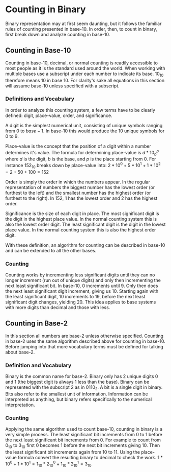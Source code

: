 # Counting in Binary
Binary representation may at first seem daunting, but it follows the familiar rules of counting presented in base-10. In order, then, to count in binary, first break down and analyze counting in base-10.
## Counting in Base-10
Counting in base-10, decimal, or normal counting is readily accessible to most people as it is the standard used around the world. When working with multiple bases use a subscript under each number to indicate its base. $10_{10}$ therefore means 10 in base 10.
 For clarity's sake all equations in this section will assume base-10 unless specified with a subscript.
### Definitions and Vocabulary
In order to analyze this counting system, a few terms have to be clearly defined: digit, place-value, order, and significance.

 A digit is the simplest numerical unit, consisting of unique symbols ranging from $0$ to $base-1$. In base-10 this would produce the 10 unique symbols for $0$ to $9$.

Place-value is the concept that the position of a digit within a number determines it's value. The formula for determining place-value is $d*10_b^p$ where $d$ is the digit, $b$ is the base, and $p$ is the place starting from 0. For instance $152_{10}$ breaks down by place-value into:
 $2*10^0 + 5*10^1 + 1*{10}^2 = 2 + 50+ 100 = 152$

Order is simply the order in which the numbers appear. In the regular representation of numbers the biggest number has the lowest order (or furthest to the left) and the smallest number has the highest order (or furthest to the right). In $152$, $1$ has the lowest order and $2$ has the highest order.

Significance is the size of each digit in place. The most significant digit is the digit in the highest place value. In the normal counting system this is also the lowest order digit. The least significant digit is the digit in the lowest place value. In the normal counting system this is also the highest order digit.

With these definition, an algorithm for counting can be described in base-10 and can be extended to all the other bases.
### Counting
Counting works by incrementing less significant digits until they can no longer increment (run out of unique digits) and only then incrementing the next least significant bit. In base-10, $0$ increments until $9$. Only then does the next least significant digit increment, giving us $10$. Starting again with the least significant digit, $10$ increments to $19$, before the next least significant digit changes, yielding $20$. This idea applies to base systems with more digits than decimal and those with less.
## Counting in Base-2
In this section all numbers are base-2 unless otherwise specified. Counting in base-2 uses the same algorithm described above for counting in base-10. Before jumping into that more vocabulary terms must be defined for talking about base-2.
### Definition and Vocabulary
Binary is the common name for base-2. Binary only has 2 unique digits $0$ and $1$ (the biggest digit is always 1 less than the base). Binary can be represented with the subscript 2 as in $0110_2$.
A bit is a single digit in binary. Bits also refer to the smallest unit of information. Information can be interpreted as anything, but binary refers specifically to the numerical interpretation.
### Counting
Applying the same algorithm used to count base-10, counting in binary is a very simple process. The least significant bit increments from $0$ to $1$ before the next least significant bit increments from $0$. For example to count from $0_{10}$ to $3_{10}$ first $0$ becomes $1$ before the next bit increments giving $10$. Then the least significant bit increments again from $10$ to $11$. Using the place-value formula convert the resulting binary to decimal to check the work. 
$1*10^0+1*10^1 = 1_{10} * 2_{10}^0 + 1_{10}*2_{10}^1=3_{10}$
